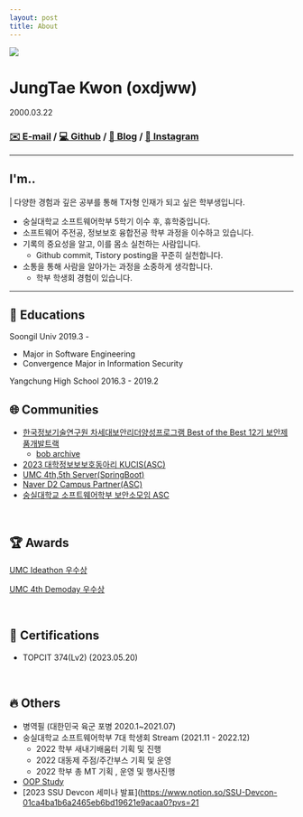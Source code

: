```yaml
---
layout: post
title: About
---
```


<img src="https://github.com/oxdjww/aboutme/assets/102507306/962e9d79-e517-40de-a322-a0b7dcd14c17">

# JungTae Kwon (oxdjww)

2000.03.22

### [✉️ E-mail](oxdjww@gmail.com) / [💻 Github](https://github.com/oxdjww) / [📌 Blog](https://blog.oxdjww.site) / [🌈 Instagram](https://www.instagram.com/oxdjww/)

---

## I'm..

| 다양한 경험과 깊은 공부를 통해 T자형 인재가 되고 싶은 학부생입니다.

- 숭실대학교 소프트웨어학부 5학기 이수 후, 휴학중입니다.
- 소프트웨어 주전공, 정보보호 융합전공 학부 과정을 이수하고 있습니다.
- 기록의 중요성을 알고, 이를 몸소 실천하는 사람입니다.
    - Github commit, Tistory posting을 꾸준히 실천합니다.
- 소통을 통해 사람을 알아가는 과정을 소중하게 생각합니다.
    - 학부 학생회 경험이 있습니다.

---

## 🏫 Educations

Soongil Univ 2019.3 -

- Major in Software Engineering
- Convergence Major in Information Security

Yangchung High School 2016.3 - 2019.2
<br>

## 🌐 Communities

- [한국정보기술연구원 차세대보안리더양성프로그램 Best of the Best 12기 보안제품개발트랙](https://www.kitribob.kr/)
    - [bob archive](https://github.com/bob-12th)
- [2023 대학정보보보호동아리 KUCIS(ASC)](https://www.kisia.or.kr/talent_support/kucis_info/)
- [UMC 4th,5th Server(SpringBoot)](https://www.makeus.in/umc)
- [Naver D2 Campus Partner(ASC)](https://github.com/D2CAMPUS-PARTNER/2022-Kick-off)
- [숭실대학교 소프트웨어학부 보안소모임 ASC](https://www.notion.so/1e2e608c98c949a696f02b363480ae38?pvs=21)

<br>

## 🏆 Awards

[UMC Ideathon 우수상 ](https://www.notion.so/UMC-Ideathon-5d8b54b888ae49a292c76cafe8e3c755?pvs=21)

[UMC 4th Demoday 우수상 ](https://www.notion.so/UMC-4th-Demoday-1d75d564ac5f4f2ea4577a9d95fc9c0c?pvs=21)

<br>

## 🪪 Certifications

- TOPCIT 374(Lv2) (2023.05.20)

<br>

## 🔥 Others

- 병역필 (대한민국 육군 포병 2020.1~2021.07)
- 숭실대학교 소프트웨어학부 7대 학생회 Stream (2021.11 - 2022.12)
    - 2022 학부 새내기배움터 기획 및 진행
    - 2022 대동제 주점/주간부스 기획 및 운영
    - 2022 학부 총 MT 기획 , 운영 및 행사진행
- [OOP Study](https://www.notion.so/180d6afc316a4ff2bb81e9fa2f635025?pvs=21)
- [2023 SSU Devcon 세미나 발표](https://www.notion.so/SSU-Devcon-01ca4ba1b6a2465eb6bd19621e9acaa0?pvs=21

